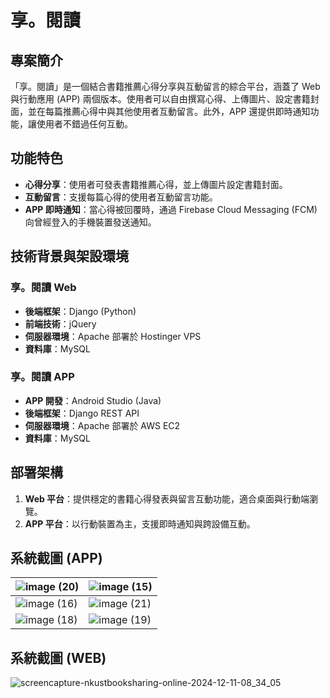 # 享。閱讀

## 專案簡介
「享。閱讀」是一個結合書籍推薦心得分享與互動留言的綜合平台，涵蓋了 Web 與行動應用 (APP) 兩個版本。使用者可以自由撰寫心得、上傳圖片、設定書籍封面，並在每篇推薦心得中與其他使用者互動留言。此外，APP 還提供即時通知功能，讓使用者不錯過任何互動。

## 功能特色
- **心得分享**：使用者可發表書籍推薦心得，並上傳圖片設定書籍封面。
- **互動留言**：支援每篇心得的使用者互動留言功能。
- **APP 即時通知**：當心得被回覆時，通過 Firebase Cloud Messaging (FCM) 向曾經登入的手機裝置發送通知。

## 技術背景與架設環境
### 享。閱讀 Web
- **後端框架**：Django (Python)
- **前端技術**：jQuery
- **伺服器環境**：Apache 部署於 Hostinger VPS
- **資料庫**：MySQL

### 享。閱讀 APP
- **APP 開發**：Android Studio (Java)
- **後端框架**：Django REST API
- **伺服器環境**：Apache 部署於 AWS EC2
- **資料庫**：MySQL

## 部署架構
1. **Web 平台**：提供穩定的書籍心得發表與留言互動功能，適合桌面與行動端瀏覽。
2. **APP 平台**：以行動裝置為主，支援即時通知與跨設備互動。


## 系統截圖 (APP)
| ![image (20)](https://github.com/user-attachments/assets/99847631-52f0-40d8-a7ca-cd42e1268cdd) | ![image (15)](https://github.com/user-attachments/assets/a7227af3-23f3-4584-a02f-4574f6d25701) |
|-------------------------|------------------------|
| ![image (16)](https://github.com/user-attachments/assets/526d12ed-d904-4ec6-a13a-b288abf491cc) | ![image (21)](https://github.com/user-attachments/assets/b87e223c-62b4-49b0-8aae-d09ce35d71ce) |
| ![image (18)](https://github.com/user-attachments/assets/38883c44-9396-47f1-8027-d449ea5aa19a) | ![image (19)](https://github.com/user-attachments/assets/d9fccd80-2007-4941-9672-5492d1f0e2e8) |


## 系統截圖 (WEB)
![screencapture-nkustbooksharing-online-2024-12-11-08_34_05](https://github.com/user-attachments/assets/9fbeb595-503e-44df-8870-eefa34ab3311)
